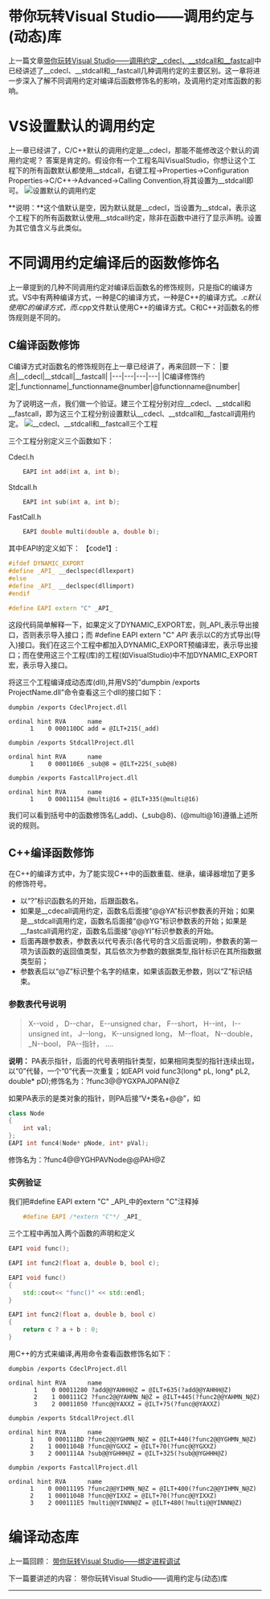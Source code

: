 # 带你玩转Visual Studio——调用约定与(动态)库

上一篇文章[带你玩转Visual Studio——调用约定\_\_cdecl、\_\_stdcall和\_\_fastcall](http://blog.csdn.net/luoweifu/article/details/52425733)中已经讲述了\_\_cdecl、\_\_stdcall和\_\_fastcall几种调用约定的主要区别。这一章将进一步深入了解不同调用约定对编译后函数修饰名的影响，及调用约定对库函数的影响。

# VS设置默认的调用约定
上一章已经讲了，C/C++默认的调用约定是\_\_cdecl，那能不能修改这个默认的调用约定呢？
答案是肯定的。假设你有一个工程名叫VisualStudio，你想让这个工程下的所有函数默认都使用\_\_stdcall，右键工程->Properties->Configuration Properties->C/C++->Advanced->Calling Convention,将其设置为\_\_stdcall即可。
![设置默认的调用约定](http://sunlogging.com/wp-content/uploads/2016/09/callingconvention.jpg)

**说明：**这个值默认是空，因为默认就是\_\_cdecl，当设置为\_\_stdcal，表示这个工程下的所有函数默认使用\_\_stdcall约定，除非在函数中进行了显示声明。设置为其它值含义与此类似。


# 不同调用约定编译后的函数修饰名
上一章提到的几种不同调用约定对编译后函数名的修饰规则，只是指C的编译方式。VS中有两种编译方式，一种是C的编译方式，一种是C++的编译方式。*.c默认使用C的编译方式，而*.cpp文件默认使用C++的编译方式。C和C++对函数名的修饰规则是不同的。

## C编译函数修饰
C编译方式对函数名的修饰规则在上一章已经讲了，再来回顾一下：
|要点|\_\_cdecl|\_\_stdcall|\_\_fastcall|
|---|---|---|---|
|C编译修饰约定|_functionname|_functionname@number|@functionname@number|

为了说明这一点，我们做一个验证。建三个工程分别对应\_\_cdecl、\_\_stdcall和\_\_fastcall，即为这三个工程分别设置默认\_\_cdecl、\_\_stdcall和\_\_fastcall调用约定。
![\_\_cdecl、\_\_stdcall和\_\_fastcall三个工程](http://sunlogging.com/wp-content/uploads/2016/09/project.jpg)

三个工程分别定义三个函数如下：

Cdecl.h
```Cpp
	EAPI int add(int a, int b);
```

Stdcall.h
```Cpp
	EAPI int sub(int a, int b);
```

FastCall.h
```Cpp
	EAPI double multi(double a, double b);
```

其中EAPI的定义如下：
【code1】:
```Cpp
#ifdef DYNAMIC_EXPORT
#define _API_ __declspec(dllexport)
#else
#define _API_ __declspec(dllimport)
#endif

#define EAPI extern "C" _API_
```

这段代码简单解释一下，如果定义了DYNAMIC_EXPORT宏，则_API_表示导出接口，否则表示导入接口；而  #define EAPI extern "C" _API_  表示以C的方式导出(导入)接口。我们在这三个工程中都加入DYNAMIC_EXPORT预编译宏，表示导出接口；而在使用这三个工程(库)的工程(如VisualStudio)中不加DYNAMIC_EXPORT宏，表示导入接口。


将这三个工程编译成动态库(dll),并用VS的”dumpbin /exports ProjectName.dll”命令查看这三个dll的接口如下：
```
dumpbin /exports CdeclProject.dll

ordinal hint RVA      name
      1    0 000110DC add = @ILT+215(_add)
```

```   
dumpbin /exports StdcallProject.dll

ordinal hint RVA      name
      1    0 000110E6 _sub@8 = @ILT+225(_sub@8)
```

```
dumpbin /exports FastcallProject.dll

ordinal hint RVA      name
      1    0 00011154 @multi@16 = @ILT+335(@multi@16)
```

我们可以看到括号中的函数修饰名(_add)、(_sub@8)、(@multi@16)遵循上述所说的规则。

## C++编译函数修饰
在C++的编译方式中，为了能实现C++中的函数重载、继承，编译器增加了更多的修饰符号。

- 以“?”标识函数名的开始，后跟函数名。
- 如果是\_\_cdecall调用约定，函数名后面接“@@YA”标识参数表的开始；如果是\_\_stdcall调用约定，函数名后面接“@@YG”标识参数表的开始；如果是\_\_fastcall调用约定，函数名后面接“@@YI”标识参数表的开始。
- 后面再跟参数表，参数表以代号表示(各代号的含义后面说明)，参数表的第一项为该函数的返回值类型，其后依次为参数的数据类型,指针标识在其所指数据类型前；
- 参数表后以“@Z”标识整个名字的结束，如果该函数无参数，则以“Z”标识结束。

### 参数表代号说明
>X--void ， 
D--char， 
E--unsigned char， 
F--short， 
H--int， 
I--unsigned int， 
J--long， 
K--unsigned long， 
M--float， 
N--double， 
_N--bool，
PA--指针， 
.... 

**说明：**
PA表示指针，后面的代号表明指针类型，如果相同类型的指针连续出现，以“0”代替，一个“0”代表一次重复；如EAPI void func3(long* pL, long* pL2, double* pD);修饰名为：?func3@@YGXPAJ0PAN@Z

如果PA表示的是类对象的指针，则PA后接“V+类名+@@”，如
```Cpp
class Node
{
	int val;
};
EAPI int func4(Node* pNode, int* pVal);
```
修饰名为：?func4@@YGHPAVNode@@PAH@Z

### 实例验证
我们把#define EAPI extern "C" _API_中的extern "C"注释掉
```Cpp
	#define EAPI /*extern "C"*/ _API_
```

三个工程中再加入两个函数的声明和定义
```Cpp
EAPI void func();

EAPI int func2(float a, double b, bool c);
```

```Cpp
EAPI void func()
{
	std::cout<< "func()" << std::endl;
}

EAPI int func2(float a, double b, bool c)
{
	return c ? a + b : 0;
}
```


用C++的方式来编译,再用命令查看函数修饰名如下：

```
dumpbin /exports CdeclProject.dll

ordinal hint RVA      name
       1    0 00011280 ?add@@YAHHH@Z = @ILT+635(?add@@YAHHH@Z)
       2    1 000111C2 ?func2@@YAHMN_N@Z = @ILT+445(?func2@@YAHMN_N@Z)
       3    2 00011050 ?func@@YAXXZ = @ILT+75(?func@@YAXXZ)
```

```   
dumpbin /exports StdcallProject.dll

ordinal hint RVA      name
      1    0 000111BD ?func2@@YGHMN_N@Z = @ILT+440(?func2@@YGHMN_N@Z)
      2    1 0001104B ?func@@YGXXZ = @ILT+70(?func@@YGXXZ)
      3    2 0001114A ?sub@@YGHHH@Z = @ILT+325(?sub@@YGHHH@Z)
```

```
dumpbin /exports FastcallProject.dll

ordinal hint RVA      name
      1    0 00011195 ?func2@@YIHMN_N@Z = @ILT+400(?func2@@YIHMN_N@Z)
      2    1 0001104B ?func@@YIXXZ = @ILT+70(?func@@YIXXZ)
      3    2 000111E5 ?multi@@YINNN@Z = @ILT+480(?multi@@YINNN@Z)
```

# 编译动态库

上一篇回顾： 
[带你玩转Visual Studio——绑定进程调试](http://blog.csdn.net/luoweifu/article/details/51570947)

下一篇要讲述的内容： 
带你玩转Visual Studio——调用约定与(动态)库

***
